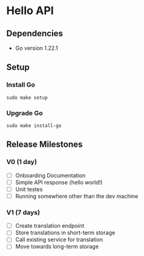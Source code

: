 # Hello API

## Dependencies

- Go version 1.22.1

## Setup

### Install Go
`sudo make setup`

### Upgrade Go
`sudo make install-go`

## Release Milestones

### V0 (1 day)
- [ ] Onboarding Documentation
- [ ] Simple API response (hello world!)
- [ ] Unit testes
- [ ] Running somewhere other than the dev machine

### V1 (7 days)
- [ ] Create translation endpoint
- [ ] Store translations in short-term storage
- [ ] Call existing service for translation
- [ ] Move towards long-term storage